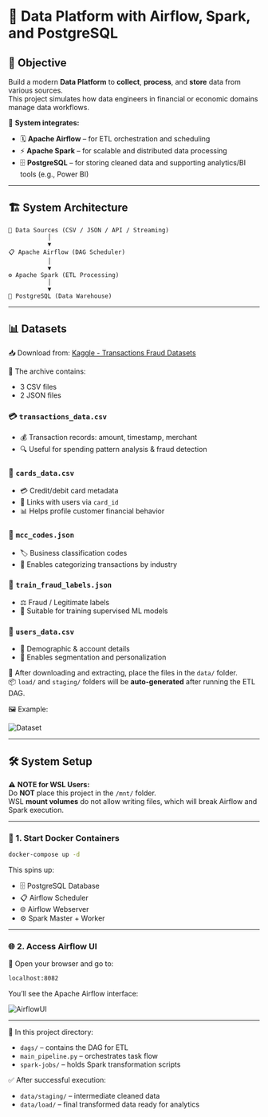 
# 🚀 Data Platform with Airflow, Spark, and PostgreSQL

## 🧭 Objective

Build a modern **Data Platform** to **collect**, **process**, and **store** data from various sources.  
This project simulates how data engineers in financial or economic domains manage data workflows.

🔗 **System integrates:**

- 🗓️ **Apache Airflow** – for ETL orchestration and scheduling  
- ⚡ **Apache Spark** – for scalable and distributed data processing  
- 🗄️ **PostgreSQL** – for storing cleaned data and supporting analytics/BI tools (e.g., Power BI)

---

## 🏗️ System Architecture

```plaintext
📂 Data Sources (CSV / JSON / API / Streaming)
           │
           ▼
📋 Apache Airflow (DAG Scheduler)
           │
           ▼
⚙️ Apache Spark (ETL Processing)
           │
           ▼
🧮 PostgreSQL (Data Warehouse)
```

---

## 📊 Datasets

📥 Download from: [Kaggle - Transactions Fraud Datasets](https://www.kaggle.com/datasets/computingvictor/transactions-fraud-datasets)

📁 The archive contains:
- 3 CSV files  
- 2 JSON files  

### 💳 `transactions_data.csv`
- 💰 Transaction records: amount, timestamp, merchant  
- 🔍 Useful for spending pattern analysis & fraud detection

### 🧾 `cards_data.csv`
- 💳 Credit/debit card metadata  
- 🔗 Links with users via `card_id`  
- 📊 Helps profile customer financial behavior

### 🏪 `mcc_codes.json`
- 🏷️ Business classification codes  
- 🧠 Enables categorizing transactions by industry

### 🚨 `train_fraud_labels.json`
- ⚖️ Fraud / Legitimate labels  
- 🧠 Suitable for training supervised ML models

### 👤 `users_data.csv`
- 🧬 Demographic & account details  
- 🎯 Enables segmentation and personalization

📂 After downloading and extracting, place the files in the `data/` folder.  
📦 `load/` and `staging/` folders will be **auto-generated** after running the ETL DAG.

🖼️ Example:

![Dataset](screenshots/datasetPlacing.png)

---

## 🛠️ System Setup

⚠️ **NOTE for WSL Users:**  
Do **NOT** place this project in the `/mnt/` folder.  
WSL **mount volumes** do not allow writing files, which will break Airflow and Spark execution.

---

### 🐳 1. Start Docker Containers

```bash
docker-compose up -d
```

This spins up:
- 🗄️ PostgreSQL Database  
- 📋 Airflow Scheduler  
- 🌐 Airflow Webserver  
- ⚙️ Spark Master + Worker  

---

### 🌐 2. Access Airflow UI

📍 Open your browser and go to:
```bash
localhost:8082
```

You’ll see the Apache Airflow interface:

![AirflowUI](screenshots/airflowUI.png)

---

📂 In this project directory:
- `dags/` – contains the DAG for ETL  
- `main_pipeline.py` – orchestrates task flow  
- `spark-jobs/` – holds Spark transformation scripts  

✅ After successful execution:
- `data/staging/` – intermediate cleaned data  
- `data/load/` – final transformed data ready for analytics

